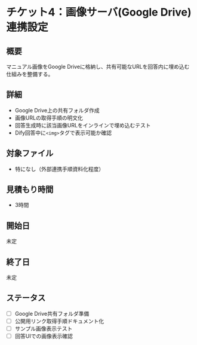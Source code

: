 # チケット4：画像サーバ(Google Drive)連携設定

## 概要
マニュアル画像をGoogle Driveに格納し、共有可能なURLを回答内に埋め込む仕組みを整備する。

## 詳細
- Google Drive上の共有フォルダ作成
- 画像URLの取得手順の明文化
- 回答生成時に該当画像URLをインラインで埋め込むテスト
- Dify回答中に`<img>`タグで表示可能か確認

## 対象ファイル
- 特になし（外部連携手順資料化程度）

## 見積もり時間
- 3時間

## 開始日
未定

## 終了日
未定

## ステータス
- [ ] Google Drive共有フォルダ準備
- [ ] 公開用リンク取得手順ドキュメント化
- [ ] サンプル画像表示テスト
- [ ] 回答UIでの画像表示確認 
